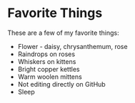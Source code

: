 # Favorite Things

These are a few of my favorite things:

- Flower - daisy, chrysanthemum, rose
- Raindrops on roses
- Whiskers on kittens
- Bright copper kettles
- Warm woolen mittens
- Not editing directly on GitHub
- Sleep
